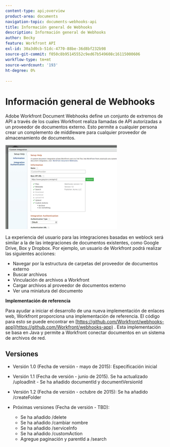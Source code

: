 ```yaml
---
content-type: api;overview
product-area: documents
navigation-topic: documents-webhooks-api
title: Información general de Webhooks
description: Información general de Webhooks
author: Becky
feature: Workfront API
exl-id: 30a3d0cb-51dc-4770-88be-36d8bf232b98
source-git-commit: f050c8b95145552c9ed67b549608c16115000606
workflow-type: tm+mt
source-wordcount: '193'
ht-degree: 0%

---
```



# Información general de Webhooks

Adobe Workfront Document Webhooks define un conjunto de extremos de API a través de los cuales Workfront realiza llamadas de API autorizadas a un proveedor de documentos externo. Esto permite a cualquier persona crear un complemento de middleware para cualquier proveedor de almacenamiento de documentos.

![](assets/mceclip0-350x262.png)

La experiencia del usuario para las integraciones basadas en weblock será similar a la de las integraciones de documentos existentes, como Google Drive, Box y Dropbox. Por ejemplo, un usuario de Workfront podrá realizar las siguientes acciones:

* Navegar por la estructura de carpetas del proveedor de documentos externo
* Buscar archivos
* Vinculación de archivos a Workfront
* Cargar archivos al proveedor de documentos externo
* Ver una miniatura del documento

**Implementación de referencia**

Para ayudar a iniciar el desarrollo de una nueva implementación de enlaces web, Workfront proporciona una implementación de referencia. El código para esto se puede encontrar en [https://github.com/Workfront/webhooks-app](https://github.com/Workfront/webhooks-app) . Esta implementación se basa en Java y permite a Workfront conectar documentos en un sistema de archivos de red. 

## Versiones

* Versión 1.0 (Fecha de versión - mayo de 2015): Especificación inicial

* Versión 1.1 (Fecha de versión - junio de 2015). Se ha actualizado /uploadInit - Se ha añadido documentId y documentVersionId

* Versión 1.2 (Fecha de versión - octubre de 2015): Se ha añadido /createFolder

* Próximas versiones (Fecha de versión - TBD):

   * Se ha añadido /delete
   * Se ha añadido /cambiar nombre
   * Se ha añadido /serviceInfo
   * Se ha añadido /customAction
   * Agregue paginación y parentId a /search
